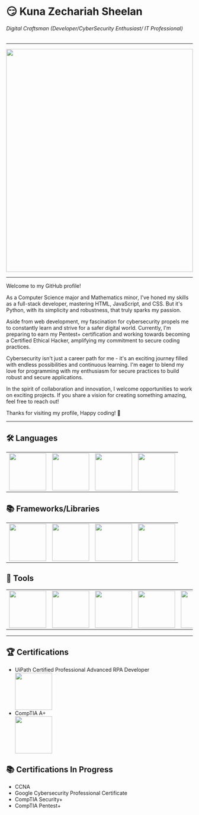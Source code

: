 # 😏 Kuna Zechariah Sheelan

###### *Digital Craftsman (Developer/CyberSecurity Enthusiast/ IT Professional)*

<hr/>
<img src="https://camo.githubusercontent.com/c1dcb74cc1c1835b1d716f5051499a2814c683c806b15f04b0eba492863703e9/68747470733a2f2f63646e2e6472696262626c652e636f6d2f75736572732f3733303730332f73637265656e73686f74732f363538313234332f6176656e746f2e676966" height="600px" width=100%/>
<hr/>

Welcome to my GitHub profile! 

As a Computer Science major and Mathematics minor, I've honed my skills as a full-stack developer, mastering HTML, JavaScript, and CSS. But it's Python, with its simplicity and robustness, that truly sparks my passion.

Aside from web development, my fascination for cybersecurity propels me to constantly learn and strive for a safer digital world. Currently, I'm preparing to earn my Pentest+ certification and working towards becoming a Certified Ethical Hacker, amplifying my commitment to secure coding practices.

Cybersecurity isn't just a career path for me - it's an exciting journey filled with endless possibilities and continuous learning. I'm eager to blend my love for programming with my enthusiasm for secure practices to build robust and secure applications.

In the spirit of collaboration and innovation, I welcome opportunities to work on exciting projects. If you share a vision for creating something amazing, feel free to reach out! 

Thanks for visiting my profile, Happy coding! 🚀

<hr/>

## 🛠️ Languages
<table border="0">
  <tr>
    <td align="center"><img src="https://logodownload.org/wp-content/uploads/2019/10/python-logo-768x854.png" width="100"></td>
    <td align="center"><img src="https://cdn.jsdelivr.net/gh/devicons/devicon/icons/html5/html5-plain-wordmark.svg" width="100"></td>
    <td align="center"><img src="https://cdn.jsdelivr.net/gh/devicons/devicon/icons/css3/css3-original.svg" width="100"></td>
    <td align="center"><img src="https://cdn.jsdelivr.net/gh/devicons/devicon/icons/javascript/javascript-original.svg" width="100"></td>
  </tr>
</table>

## 📚 Frameworks/Libraries
<table border="0">
 <tr>
    <td align="center"><img src="https://www.sportsengineers.com/wp-content/uploads/2015/05/react-logo-570x570.png" width="100"></td>
    <td align="center"><img src="https://mythinkpond.com/img/logo/tailwindcss-logo.png" width="100"></td>
    <td align="center"><img src="https://cdn.icon-icons.com/icons2/2415/PNG/512/bootstrap_plain_wordmark_logo_icon_146620.png" width="100"></td>
    <td align="center"><img src="https://www.kindpng.com/picc/m/188-1882416_flask-python-logo-hd-png-download.png" width="100"></td>
   
 </tr>
</table>

## 🧰 Tools
<table border="0">
 <tr>
    <td align="center"><img src="http://infospokeai.com/images/uipath.png" width="100"></td>
    <td align="center"><img src="https://www.unixmen.com/wp-content/uploads/2015/11/Kali_Linux_Logo.png" width="100"></td>
    <td align="center"><img src="https://res.cloudinary.com/lwgatsby/f_auto/www/uploads/2020/04/nmap-logo-256x256-1.png" width="100"></td>
    <td align="center"><img src="https://tenten.vn/help/wp-content/uploads/2022/01/PostgreSQL9.png" width="100"></td>
    <td align="center"><img src="https://clay-atlas.com/wp-content/uploads/2020/01/Linux.png" width="100"></td>
    <td align="center"><img src="https://cdn.freebiesupply.com/logos/large/2x/git-icon-logo-png-transparent.png" width="100"></td>
   <td align="center"><img src="http://phil.lavin.me.uk/wp-content/uploads/2012/03/wireshark.png" width="100"></td>
 </tr>
</table>

<hr/>

## 🏆 Certifications
<ul>
  <li>UiPath Certified Professional Advanced RPA Developer</li>
  <td align="center"><img src="https://home.pearsonvue.com/getattachment/Clients/UiPath/UiARD-Badge.png.aspx?lang=en-US" width="100"></td>
  <br/>
  <li>CompTIA A+</li>
  <td align="center"><img src="https://images.credly.com/size/340x340/images/a81e53e7-3649-4366-917d-9611bb74c10c/CompTIA_A_2B.png" width="100"></td>
</ul>

## 📚 Certifications In Progress
<ul>
  <li>CCNA</li>
  <li>Google Cybersecurity Professional Certificate</li>
  <li>CompTIA Security+</li>
  <li>CompTIA Pentest+</li>
</ul>



  

 

 


<!--
**KunaZech06/KunaZech06** is a ✨ _special_ ✨ repository because its `README.md` (this file) appears on your GitHub profile.

Here are some ideas to get you started:

- 🔭 I’m currently working on ...
- 🌱 I’m currently learning ...
- 👯 I’m looking to collaborate on ...
- 🤔 I’m looking for help with ...
- 💬 Ask me about ...
- 📫 How to reach me: ...
- 😄 Pronouns: ...
- ⚡ Fun fact: ...
-->


